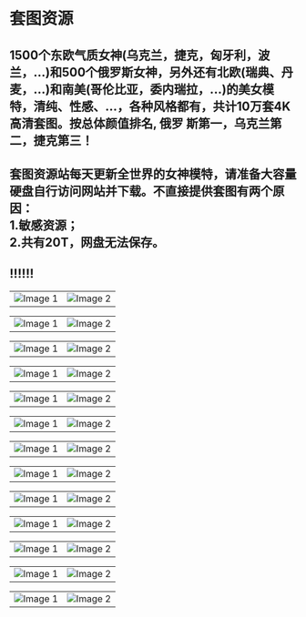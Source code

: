 # 套图资源
1500个东欧气质女神(乌克兰，捷克，匈牙利，波兰，...)和500个俄罗斯女神，另外还有北欧(瑞典、丹
麦，...)和南美(哥伦比亚，委内瑞拉，...)的美女模特，清纯、性感、...，各种风格都有，共计10万套4K高清套图。按总体颜值排名, 俄罗
斯第一，乌克兰第二，捷克第三！<br>
-----------------------------------------------------------------------------------
套图资源站每天更新全世界的女神模特，请准备大容量硬盘自行访问网站并下载。不直接提供套图有两个原因：<br>
1.敏感资源；<br>
2.共有20T，网盘无法保存。<br>
-----------------------------------------------------------------------------------
!!!!!!
-----------------------------------------------------------------------------------
<table>
  <tr>
    <td><img src="https://github.com/anny106/ighost/blob/main/ImagesFolder/01.jpg" alt="Image 1"></td>
    <td><img src="https://github.com/anny106/ighost/blob/main/ImagesFolder/02.jpg" alt="Image 2"></td>
  </tr>
</table>
<table>
  <tr>
    <td><img src="https://github.com/anny106/ighost/blob/main/ImagesFolder/31.jpg" alt="Image 1"></td>
    <td><img src="https://github.com/anny106/ighost/blob/main/ImagesFolder/32.jpg" alt="Image 2"></td>
  </tr>
</table>
<table>
  <tr>
    <td><img src="https://github.com/anny106/ighost/blob/main/ImagesFolder/33.jpg" alt="Image 1"></td>
    <td><img src="https://github.com/anny106/ighost/blob/main/ImagesFolder/34.jpg" alt="Image 2"></td>
  </tr>
</table>
<table>
  <tr>
    <td><img src="https://github.com/anny106/ighost/blob/main/ImagesFolder/1.jpg" alt="Image 1"></td>
    <td><img src="https://github.com/anny106/ighost/blob/main/ImagesFolder/15.jpg" alt="Image 2"></td>
  </tr>
</table>
<table>
  <tr>
    <td><img src="https://github.com/anny106/ighost/blob/main/ImagesFolder/3.jpg" alt="Image 1"></td>
    <td><img src="https://github.com/anny106/ighost/blob/main/ImagesFolder/4.jpg" alt="Image 2"></td>
  </tr>
</table>
<table>
  <tr>
    <td><img src="https://github.com/anny106/ighost/blob/main/ImagesFolder/13.jpg" alt="Image 1"></td>
    <td><img src="https://github.com/anny106/ighost/blob/main/ImagesFolder/14.jpg" alt="Image 2"></td>
  </tr>
</table>
<table>
  <tr>
    <td><img src="https://github.com/anny106/ighost/blob/main/ImagesFolder/12.jpg" alt="Image 1"></td>
    <td><img src="https://github.com/anny106/ighost/blob/main/ImagesFolder/7.jpg" alt="Image 2"></td>
  </tr>
</table>
<table>
  <tr>
    <td><img src="https://github.com/anny106/ighost/blob/main/ImagesFolder/17.jpg" alt="Image 1"></td>
    <td><img src="https://github.com/anny106/ighost/blob/main/ImagesFolder/19.jpg" alt="Image 2"></td>
  </tr>
</table>
<table>
  <tr>
    <td><img src="https://github.com/anny106/ighost/blob/main/ImagesFolder/20.jpg" alt="Image 1"></td>
    <td><img src="https://github.com/anny106/ighost/blob/main/ImagesFolder/21.jpg" alt="Image 2"></td>
  </tr>
</table>
<table>
  <tr>
    <td><img src="https://github.com/anny106/ighost/blob/main/ImagesFolder/22.jpg" alt="Image 1"></td>
    <td><img src="https://github.com/anny106/ighost/blob/main/ImagesFolder/23.jpg" alt="Image 2"></td>
  </tr>
</table>
<table>
  <tr>
    <td><img src="https://github.com/anny106/ighost/blob/main/ImagesFolder/24.jpg" alt="Image 1"></td>
    <td><img src="https://github.com/anny106/ighost/blob/main/ImagesFolder/25.jpg" alt="Image 2"></td>
  </tr>
</table>
<table>
  <tr>
    <td><img src="https://github.com/anny106/ighost/blob/main/ImagesFolder/26.jpg" alt="Image 1"></td>
    <td><img src="https://github.com/anny106/ighost/blob/main/ImagesFolder/27.jpg" alt="Image 2"></td>
  </tr>
</table>
<table>
  <tr>
    <td><img src="https://github.com/anny106/ighost/blob/main/ImagesFolder/28.jpg" alt="Image 1"></td>
    <td><img src="https://github.com/anny106/ighost/blob/main/ImagesFolder/29.jpg" alt="Image 2"></td>
  </tr>
</table>














